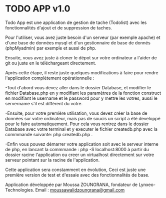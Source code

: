 # TODO APP  v1.0

Todo App est une application de gestion de tache (Todolist) avec les fonctionnalités d'ajout et de suppression de taches.

Pour l'utiliser, vous avez juste besoin d'un serveur (par exemple apache) et d'une base de données mysql et d'un gestionnaire de base de donnés (phpMyadmin) par exemple et aussi de php.

Ensuite, vous avez juste à cloner le dépot sur votre ordinateur a l'aider de git ou juste en le téléchargeant directement.

Après cette étape, il reste juste quelques modifications à faire pour rendre l'application complètement opérationnelle :

-Tout d'abord vous devez aller dans le dossier Database, et modifier le fichier Database.php en y modifiant 
les paramètres de la fonction  construct en modifiant le username et le password pour y mettre les votres,
aussi le servername s'il est différent du votre.

-Ensuite, pour votre première utilisation, vous devez créer la base de données sur votre ordinateur, mais pas de soucis un script a été developpé pour le faire automatiquement.
Pour cela vous rentrez dans le dossier Database avec votre terminal et y executer le fichier createdb.php avec 
la commmande suivante: php createdb.php .


-Enfin vous pouvez démarrer votre application soit avec le serveur interne de php, en lancant la commmande :
php -S localhost:8000 à partir du dossier racine l'application ou creer un virtualhost directement sur votre serveur
pointant sur la racine de l'application.


Cette application sera constamment en évolution, Ceci est juste une première version de test et d'essaie avec des fonctionnalités de base.

Application développée par Moussa ZOUNGRANA, fondateur de Lynxeo-Technologies.
Email : moussawalidzoungrana@gmail.com

